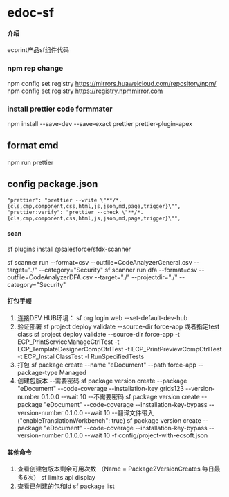 # edoc-sf

#### 介绍

ecprint产品sf组件代码
### npm rep change
npm config set registry https://mirrors.huaweicloud.com/repository/npm/
npm config set registry https://registry.npmmirror.com

### install prettier code formmater

npm install --save-dev --save-exact prettier prettier-plugin-apex

## format cmd

npm run prettier

## config package.json

    "prettier": "prettier --write \"**/*.{cls,cmp,component,css,html,js,json,md,page,trigger}\"",
    "prettier:verify": "prettier --check \"**/*.{cls,cmp,component,css,html,js,json,md,page,trigger}\"",

#### scan
sf plugins install @salesforce/sfdx-scanner

sf scanner run --format=csv --outfile=CodeAnalyzerGeneral.csv --target="./" --category="Security"
sf scanner run dfa --format=csv --outfile=CodeAnalyzerDFA.csv --target="./" --projectdir="./" --category="Security"

#### 打包手顺

1.  连接DEV HUB环境：
    sf org login web --set-default-dev-hub
2.  验证部署
    sf project deploy validate --source-dir force-app
    或者指定test class
    sf project deploy validate --source-dir force-app -t ECP_PrintServiceManageCtrlTest -t ECP_TemplateDesignerCompCtrlTest -t ECP_PrintPreviewCompCtrlTest -t ECP_InstallClassTest -l RunSpecifiedTests
3.  打包
    sf package create --name "eDocument" --path force-app --package-type Managed
4.  创建包版本
    --需要密码
    sf package version create --package "eDocument" --code-coverage --installation-key grids123 --version-number 0.1.0.0 --wait 10
    --不需要密码
    sf package version create --package "eDocument" --code-coverage --installation-key-bypass --version-number 0.1.0.0 --wait 10
    --翻译文件带入 ("enableTranslationWorkbench": true)
    sf package version create --package "eDocument" --code-coverage --installation-key-bypass --version-number 0.1.0.0 --wait 10 -f config/project-with-ecsoft.json


#### 其他命令

1.  查看创建包版本剩余可用次数 （Name = Package2VersionCreates 每日最多6次）
    sf limits api display
2. 查看已创建的包和Id
    sf package list
